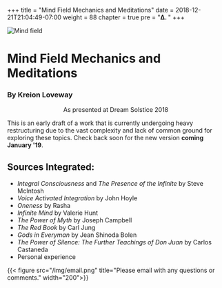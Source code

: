 +++
title = "Mind Field Mechanics and Meditations"
date = 2018-12-21T21:04:49-07:00
weight = 88
chapter = true
pre = "<b>Δ. </b>"
+++

![Mind field](/img/Mindfield.png)

# Mind Field Mechanics and Meditations

### By Kreion Loveway
<div align="center">
As presented at Dream Solstice 2018
</div>

This is an early draft of a work that is currently undergoing heavy restructuring due to the vast complexity and lack of common ground for exploring these topics. Check back soon for the new version **coming January '19**.

## Sources Integrated:
* *Integral Consciousness* and *The Presence of the Infinite* by Steve McIntosh
* *Voice Activated Integration* by John Hoyle
* *Oneness* by Rasha
* *Infinite Mind* by Valerie Hunt
* *The Power of Myth* by Joseph Campbell
* *The Red Book* by Carl Jung
* *Gods in Everyman* by Jean Shinoda Bolen
* *The Power of Silence: The Further Teachings of Don Juan* by Carlos Castaneda
* Personal experience

{{< figure src="/img/email.png" title="Please email with any questions or comments." width="200">}}